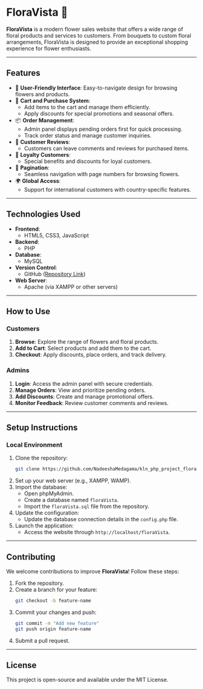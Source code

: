 # **FloraVista** 🌸  
**FloraVista** is a modern flower sales website that offers a wide range of floral products and services to customers. From bouquets to custom floral arrangements, FloraVista is designed to provide an exceptional shopping experience for flower enthusiasts.

---

## **Features**
- 🌼 **User-Friendly Interface**: Easy-to-navigate design for browsing flowers and products.
- 🛒 **Cart and Purchase System**:
  - Add items to the cart and manage them efficiently.
  - Apply discounts for special promotions and seasonal offers.
- 📦 **Order Management**:
  - Admin panel displays pending orders first for quick processing.
  - Track order status and manage customer inquiries.
- 💬 **Customer Reviews**:
  - Customers can leave comments and reviews for purchased items.
- 👥 **Loyalty Customers**:
  - Special benefits and discounts for loyal customers.
- 📑 **Pagination**:
  - Seamless navigation with page numbers for browsing flowers.
- 🌍 **Global Access**:
  - Support for international customers with country-specific features.

---

## **Technologies Used**
- **Frontend**:
  - HTML5, CSS3, JavaScript
- **Backend**:
  - PHP
- **Database**:
  - MySQL
- **Version Control**:
  - GitHub ([Repository Link](https://github.com/NadeeshaMedagama/kln_php_project_floraVista.git))
- **Web Server**:
  - Apache (via XAMPP or other servers)

---

## **How to Use**
### **Customers**
1. **Browse**: Explore the range of flowers and floral products.
2. **Add to Cart**: Select products and add them to the cart.
3. **Checkout**: Apply discounts, place orders, and track delivery.

### **Admins**
1. **Login**: Access the admin panel with secure credentials.
2. **Manage Orders**: View and prioritize pending orders.
3. **Add Discounts**: Create and manage promotional offers.
4. **Monitor Feedback**: Review customer comments and reviews.

---

## **Setup Instructions**
### **Local Environment**
1. Clone the repository:
   ```bash
   git clone https://github.com/NadeeshaMedagama/kln_php_project_floraVista.git
   ```
2. Set up your web server (e.g., XAMPP, WAMP).
3. Import the database:
   - Open phpMyAdmin.
   - Create a database named `floraVista`.
   - Import the `floraVista.sql` file from the repository.
4. Update the configuration:
   - Update the database connection details in the `config.php` file.
5. Launch the application:
   - Access the website through `http://localhost/floraVista`.

---

## **Contributing**
We welcome contributions to improve **FloraVista**! Follow these steps:
1. Fork the repository.
2. Create a branch for your feature:
   ```bash
   git checkout -b feature-name
   ```
3. Commit your changes and push:
   ```bash
   git commit -m "Add new feature"
   git push origin feature-name
   ```
4. Submit a pull request.

---

## **License**
This project is open-source and available under the MIT License.

